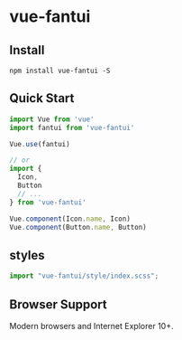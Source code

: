 # vue-fantui

## Install

```
npm install vue-fantui -S
```

## Quick Start

```js
import Vue from 'vue'
import fantui from 'vue-fantui'

Vue.use(fantui)

// or
import {
  Icon,
  Button
  // ...
} from 'vue-fantui'

Vue.component(Icon.name, Icon)
Vue.component(Button.name, Button)
```
## styles
```js
import "vue-fantui/style/index.scss";
```

## Browser Support
Modern browsers and Internet Explorer 10+.


